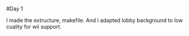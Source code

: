 #Day 1

I made the extructure, makefile. And i adapted lobby background to low cuality for wii support.
